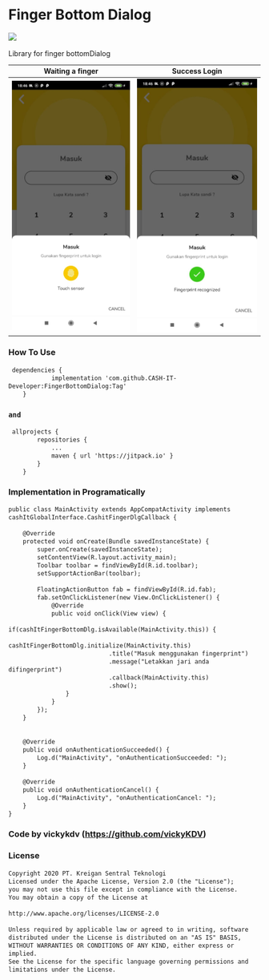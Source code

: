 # Finger Bottom Dialog
[![](https://jitpack.io/v/CASH-IT-Developer/FingerBottomDialog.svg)](https://jitpack.io/#CASH-IT-Developer/FingerBottomDialog)

Library for finger bottomDialog

Waiting a finger           |  Success Login
:-------------------------:|:-------------------------:
![alt text](https://raw.githubusercontent.com/CASH-IT-Developer/FingerBottomDialog/master/finger1.jpeg)  |  ![alt text](https://raw.githubusercontent.com/CASH-IT-Developer/FingerBottomDialog/master/finger2.jpeg)



### How To Use
     dependencies {
     	        implementation 'com.github.CASH-IT-Developer:FingerBottomDialog:Tag'
     	}
     
     
### `and` 
     
     allprojects {
     		repositories {
     			...
     			maven { url 'https://jitpack.io' }
     		}
     	}

### Implementation in Programatically

    public class MainActivity extends AppCompatActivity implements cashItGlobalInterface.CashitFingerDlgCallback {

        @Override
        protected void onCreate(Bundle savedInstanceState) {
            super.onCreate(savedInstanceState);
            setContentView(R.layout.activity_main);
            Toolbar toolbar = findViewById(R.id.toolbar);
            setSupportActionBar(toolbar);
    
            FloatingActionButton fab = findViewById(R.id.fab);
            fab.setOnClickListener(new View.OnClickListener() {
                @Override
                public void onClick(View view) {
                    if(cashItFingerBottomDlg.isAvailable(MainActivity.this)) {
                        cashItFingerBottomDlg.initialize(MainActivity.this)
                                .title("Masuk menggunakan fingerprint")
                                .message("Letakkan jari anda difingerprint")
                                .callback(MainActivity.this)
                                .show();
                    }
                }
            });
        }
        
    
        @Override
        public void onAuthenticationSucceeded() {
            Log.d("MainActivity", "onAuthenticationSucceeded: ");
        }
    
        @Override
        public void onAuthenticationCancel() {
            Log.d("MainActivity", "onAuthenticationCancel: ");
        }
    }
        
        
   ### Code by vickykdv (https://github.com/vickyKDV) 
   
   
   ### License
          
    Copyright 2020 PT. Kreigan Sentral Teknologi
    Licensed under the Apache License, Version 2.0 (the "License");
    you may not use this file except in compliance with the License.
    You may obtain a copy of the License at
          
    http://www.apache.org/licenses/LICENSE-2.0

    Unless required by applicable law or agreed to in writing, software
    distributed under the License is distributed on an "AS IS" BASIS,
    WITHOUT WARRANTIES OR CONDITIONS OF ANY KIND, either express or implied.
    See the License for the specific language governing permissions and
    limitations under the License.